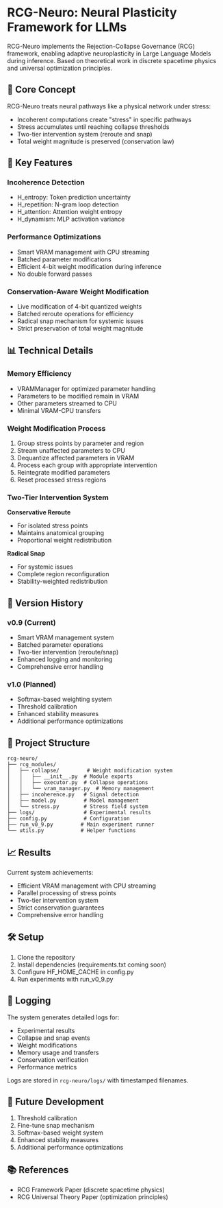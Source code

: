 # RCG-Neuro: Neural Plasticity Framework for LLMs

RCG-Neuro implements the Rejection-Collapse Governance (RCG) framework, enabling adaptive neuroplasticity in Large Language Models during inference. Based on theoretical work in discrete spacetime physics and universal optimization principles.

## 🧠 Core Concept

RCG-Neuro treats neural pathways like a physical network under stress:
- Incoherent computations create "stress" in specific pathways
- Stress accumulates until reaching collapse thresholds
- Two-tier intervention system (reroute and snap)
- Total weight magnitude is preserved (conservation law)

## 🔬 Key Features

### Incoherence Detection
- H_entropy: Token prediction uncertainty
- H_repetition: N-gram loop detection
- H_attention: Attention weight entropy
- H_dynamism: MLP activation variance

### Performance Optimizations
- Smart VRAM management with CPU streaming
- Batched parameter modifications
- Efficient 4-bit weight modification during inference
- No double forward passes

### Conservation-Aware Weight Modification
- Live modification of 4-bit quantized weights
- Batched reroute operations for efficiency
- Radical snap mechanism for systemic issues
- Strict preservation of total weight magnitude

## 📊 Technical Details

### Memory Efficiency
- VRAMManager for optimized parameter handling
- Parameters to be modified remain in VRAM
- Other parameters streamed to CPU
- Minimal VRAM-CPU transfers

### Weight Modification Process
1. Group stress points by parameter and region
2. Stream unaffected parameters to CPU
3. Dequantize affected parameters in VRAM
4. Process each group with appropriate intervention
5. Reintegrate modified parameters
6. Reset processed stress regions

### Two-Tier Intervention System
**Conservative Reroute**
- For isolated stress points
- Maintains anatomical grouping
- Proportional weight redistribution

**Radical Snap**
- For systemic issues
- Complete region reconfiguration
- Stability-weighted redistribution

## 🚀 Version History

### v0.9 (Current)
- Smart VRAM management system
- Batched parameter operations
- Two-tier intervention (reroute/snap)
- Enhanced logging and monitoring
- Comprehensive error handling

### v1.0 (Planned)
- Softmax-based weighting system
- Threshold calibration
- Enhanced stability measures
- Additional performance optimizations

## 📁 Project Structure

```
rcg-neuro/
├── rcg_modules/           
│   ├── collapse/         # Weight modification system
│   │   ├── __init__.py  # Module exports
│   │   ├── executor.py  # Collapse operations
│   │   └── vram_manager.py  # Memory management
│   ├── incoherence.py   # Signal detection
│   ├── model.py         # Model management
│   └── stress.py        # Stress field system
├── logs/                # Experimental results
├── config.py            # Configuration
├── run_v0_9.py         # Main experiment runner
└── utils.py            # Helper functions
```

## 📈 Results

Current system achievements:
- Efficient VRAM management with CPU streaming
- Parallel processing of stress points
- Two-tier intervention system
- Strict conservation guarantees
- Comprehensive error handling

## 🛠️ Setup

1. Clone the repository
2. Install dependencies (requirements.txt coming soon)
3. Configure HF_HOME_CACHE in config.py
4. Run experiments with run_v0_9.py

## 📝 Logging

The system generates detailed logs for:
- Experimental results
- Collapse and snap events
- Weight modifications
- Memory usage and transfers
- Conservation verification
- Performance metrics

Logs are stored in `rcg-neuro/logs/` with timestamped filenames.

## 🎯 Future Development

1. Threshold calibration
2. Fine-tune snap mechanism
3. Softmax-based weight system
4. Enhanced stability measures
5. Additional performance optimizations

## 📚 References

- RCG Framework Paper (discrete spacetime physics)
- RCG Universal Theory Paper (optimization principles)
